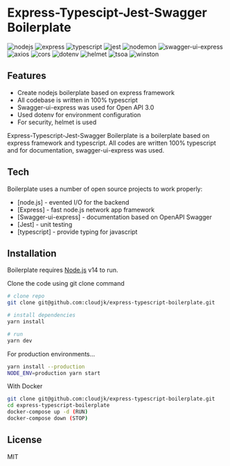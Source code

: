 # Express-Typescipt-Jest-Swagger Boilerplate

<!-- badge icon: https://simpleicons.org/ -->
<!-- markdown testing: https://www.easyme.online/d OR https://dillinger.io/ -->

![nodejs](https://img.shields.io/badge/nodejs-v14-green?style=flat-square&logo=Node.js&logoColor=#339933)
![express](https://img.shields.io/badge/express-v4-orange)
![typescript](https://img.shields.io/badge/typescript-v4-green?style=flat-square&logo=Typescript&logoColor=#3178C6)
![jest](https://img.shields.io/badge/jest-v27-red?style=flat-square&logo=Jest&logoColor=#C21325)
![nodemon](https://img.shields.io/badge/nodemon-v2-lime?style=flat-square&logo=Nodemon&logoColor=#76D04B)
![swagger-ui-express](https://img.shields.io/badge/swaggerUiExpress-v4-silver)
![axios](https://img.shields.io/badge/axios-v0-blue)
![cors](https://img.shields.io/badge/cors-v2-lime)
![dotenv](https://img.shields.io/badge/dotenv-v10-yello)
![helmet](https://img.shields.io/badge/helmet-v4-red)
![tsoa](https://img.shields.io/badge/tsoa-v3-navy)
![winston](https://img.shields.io/badge/winston-v3-purple)

## Features

- Create nodejs boilerplate based on express framework
- All codebase is written in 100% typescript
- Swagger-ui-express was used for Open API 3.0
- Used dotenv for environment configuration
- For security, helmet is used

Express-Typescript-Jest-Swagger Boilerplate is a boilerplate based on express framework and typescript.
All codes are written 100% typescript and for documentation, swagger-ui-express was used.

## Tech

Boilerplate uses a number of open source projects to work properly:

- [node.js] - evented I/O for the backend
- [Express] - fast node.js network app framework
- [Swagger-ui-express] - documentation based on OpenAPI Swagger
- [Jest] - unit testing
- [typescript] - provide typing for javascript

## Installation

Boilerplate requires [Node.js](https://nodejs.org/) v14 to run.

Clone the code using git clone command

```sh
# clone repo
git clone git@github.com:cloudjk/express-typescript-boilerplate.git

# install dependencies
yarn install

# run
yarn dev
```

For production environments...

```sh
yarn install --production
NODE_ENV=production yarn start
```

With Docker

```sh
git clone git@github.com:cloudjk/express-typescript-boilerplate.git
cd express-typescript-boilerplate
docker-compose up -d (RUN)
docker-compose down (STOP)
```

## License

MIT
